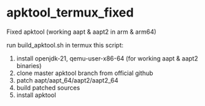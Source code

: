 # apktool_termux_fixed
Fixed apktool (working aapt &amp; aapt2 in arm & arm64)

run build_apktool.sh in termux
this script:
  1. install openjdk-21, qemu-user-x86-64 (for working aapt & aapt2 binaries)
  2. clone master apktool branch from official github
  3. patch aapt/aapt_64/aapt2/aapt2_64
  4. build patched sources
  5. install apktool 
